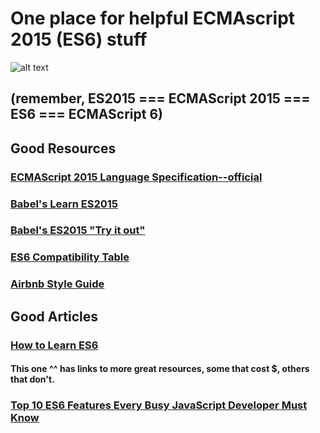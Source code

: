 # One place for helpful ECMAscript 2015 (ES6) stuff
![alt text](http://sub1.kevinchisholm.com/blog/images/ecmascript6-logo.png "ES6")
## (remember, ES2015 === ECMAScript 2015 === ES6 === ECMAScript 6)


## Good Resources
### [ECMAScript 2015 Language Specification--official](http://www.ecma-international.org/ecma-262/6.0/index.html)
### [Babel's Learn ES2015](https://babeljs.io/docs/learn-es2015/)
### [Babel's ES2015 "Try it out"](https://babeljs.io/repl/#?babili=false&evaluate=true&lineWrap=false&presets=es2015%2Creact%2Cstage-2&code=)
### [ES6 Compatibility Table](http://kangax.github.io/compat-table/es6/)
### [Airbnb Style Guide](https://github.com/airbnb/javascript)


## Good Articles
### [How to Learn ES6](https://medium.com/javascript-scene/how-to-learn-es6-47d9a1ac2620#.ybeohzojp)
#### This one ^^ has links to more great resources, some that cost $, others that don't.
### [Top 10 ES6 Features Every Busy JavaScript Developer Must Know](http://webapplog.com/es6/)
### []()
